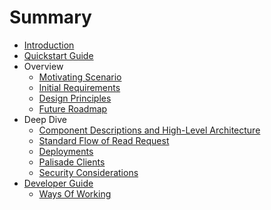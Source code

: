 <!---
Copyright 2018-2021 Crown Copyright

Licensed under the Apache License, Version 2.0 (the "License");
you may not use this file except in compliance with the License.
You may obtain a copy of the License at

  http://www.apache.org/licenses/LICENSE-2.0

Unless required by applicable law or agreed to in writing, software
distributed under the License is distributed on an "AS IS" BASIS,
WITHOUT WARRANTIES OR CONDITIONS OF ANY KIND, either express or implied.
See the License for the specific language governing permissions and
limitations under the License.
--->

# Summary

* [Introduction](README.md)
* [Quickstart Guide](QUICKSTART.md)
* Overview
    * [Motivating Scenario](src/motivating_scenario.md)
    * [Initial Requirements](src/initial_requirements.md)
    * [Design Principles](src/design_principles.md)
    * [Future Roadmap](src/roadmap.md)
* Deep Dive
    * [Component Descriptions and High-Level Architecture](src/component_descriptions.md)
    * [Standard Flow of Read Request](src/read_process.md)
    * [Deployments](src/deployments.md)
    * [Palisade Clients](src/palisade_clients.md)
    * [Security Considerations](src/security_considerations.md)
* [Developer Guide](src/developer_guide.md)
    * [Ways Of Working](src/ways_of_working.md)
